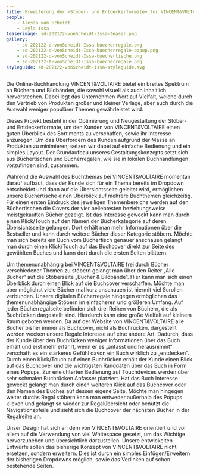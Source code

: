 ```yaml
---
title: Erweiterung der «Stöber- und Entdeckerformate» für VINCENT&VOLTAIRE
people:
    - Alessa von Scheidt
    - Leyla Issa
teaserimage: sd-202122-vonScheidt-Issa-teaser.png
gallery:
    - sd-202122-d-vonScheidt-Issa-buecherregale.png
    - sd-202122-d-vonScheidt-Issa-buecherregale-popup.png
    - sd-202122-d-vonScheidt-Issa-buechertische.png
    - sd-202122-t-vonScheidt-Issa-buecherregale.png
styleguide: sd-202122-vonScheidt-Issa-styleguide.svg
---
```


Die Online-Buchhandlung VINCENT&VOLTAIRE bietet ein breites Spektrum an Büchern und Bildbänden, die sowohl visuell als auch inhaltlich hervorstechen. Dabei legt das Unternehmen Wert auf Vielfalt, welche durch den Vertrieb von Produkten großer und kleiner Verlage, aber auch durch die Auswahl weniger populärer Themen gewährleistet wird.

Dieses Projekt besteht in der Optimierung und Neugestaltung der Stöber- und Entdeckerformate, um den Kunden von VINCENT&VOLTAIRE einen guten Überblick des Sortiments zu verschaffen, sowie ihr Interesse anzuregen. Um das Überfordern des Kunden aufgrund der Masse an Produkten zu minimieren, setzen wir dabei auf einfache Bedienung und ein simples Layout. Der Grundaufbau unseres Gestaltungskonzepts setzt sich aus Büchertischen und Bücherregalen, wie sie in lokalen Buchhandlungen vorzufinden sind, zusammen.

Während die Auswahl des Buchthemas bei VINCENT&VOLTAIRE momentan darauf aufbaut, dass der Kunde sich für ein Thema bereits im Dropdown entscheidet und dann auf die Übersichtsseite geleitet wird, ermöglichen unsere Büchertische einen Überblick auf mehrere Buchthemen gleichzeitig. Für einen ersten Eindruck des jeweiligen Themenbereichs werden auf den Büchertischen die Covers der vier beliebtesten beziehungsweise meistgekauften Bücher gezeigt. Ist das Interesse geweckt kann man durch einen Klick/Touch auf den Namen der Bücherkategorie auf deren Übersichtsseite gelangen. Dort erhält man mehr Informationen über die Bestseller und kann durch weitere Bücher dieser Kategorie stöbern. Möchte man sich bereits ein Buch vom Büchertisch genauer anschauen gelangt man durch einen Klick/Touch auf das Buchcover direkt zur Seite des gewählten Buches und kann dort durch die ersten Seiten blättern.

Um themenunabhängig bei VINCENT&VOLTAIRE frei durch Bücher verschiedener Themen zu stöbern gelangt man über den Reiter „Alle Bücher“ auf die Stöberseite „Bücher & Bildbände“. Hier kann man sich einen Überblick durch einen Blick auf die Buchcover verschaffen. Möchte man aber möglichst viele Bücher mal kurz anschauen ist hiermit viel Scrollen verbunden.
Unsere digitalen Bücherregale hingegen ermöglichen das themenunabhängige Stöbern im einfacheren und größeren Umfang. Auf jeder Bücherregalseite befinden sich drei Reihen von Büchern, die als Buchrücken dargestellt sind. Hierdurch kann eine große Vielfalt auf kleinem Raum geboten werden. Da auf der Website von VINCENT&VOLTAIRE alle Bücher bisher immer als Buchcover, nicht als Buchrücken, dargestellt werden wecken unsere Regale Interesse auf eine andere Art. Dadurch, dass der Kunde über den Buchrücken weniger Informationen über das Buch erhält und erst mehr erfährt, wenn er es „anfasst und herausnimmt“ verschafft es ein stärkeres Gefühl davon ein Buch wirklich zu „entdecken“. Durch einen Klick/Touch auf einen Buchrücken erhält der Kunde einen Blick auf das Buchcover und die wichtigsten Randdaten über das Buch in Form eines Popups. Zur erleichterten Bedienung auf Touchdevices werden über sehr schmalen Buchrücken Anfasser platziert. Hat das Buch Interesse geweckt gelangt man durch einen weiteren Klick auf das Buchcover oder den Namen des Buches auf dessen eigene Seite. Möchte man hingegen weiter durchs Regal stöbern kann man entweder außerhalb des Popups klicken und gelangt so wieder zur Regalübersicht oder benutzt die Navigationspfeile und sieht sich die Buchcover der nächsten Bücher in der Regalreihe an.

Unser Design hat sich an dem von VINCENT&VOLTAIRE orientiert und vor allem auf die Verwendung von viel Whitespace gesetzt, um das Wichtige hervorzuheben und übersichtlich darzustellen. Unsere entwickelten Entwürfe sollen das bisherige Konzept von VINCENT&VOLTAIRE nicht ersetzen, sondern erweitern. Dies ist durch ein simples Einfügen/Erweitern der bisherigen Dropdowns möglich, sowie das Verlinken auf schon bestehende Seiten.
